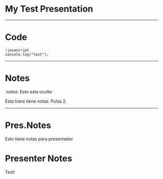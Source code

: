 # My Test Presentation

---

# Code

    !javascript
    console.log("test");

---

# Notes

.notes: Esto esta oculto

Esta trans tiene notas. Pulsa 2.

--- 

# Pres.Notes

Esto tiene notas para presentador 

# Presenter Notes

Test!
